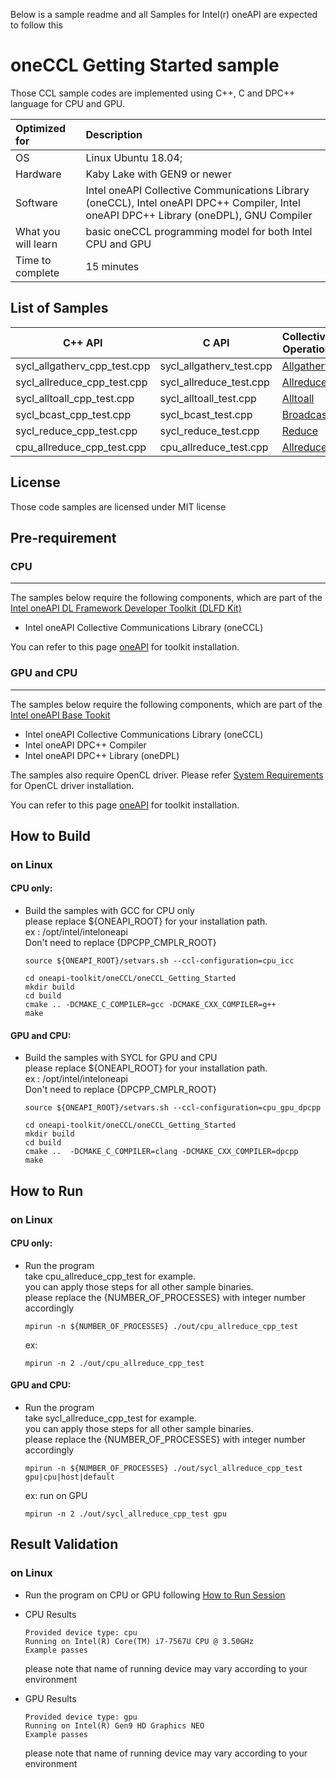 Below is a sample readme and all Samples for Intel(r) oneAPI are expected to follow this
# oneCCL Getting Started sample
Those CCL sample codes are implemented using C++, C and DPC++ language for CPU and GPU. 

| Optimized for                       | Description
|:---                               |:---
| OS                                | Linux Ubuntu 18.04; 
| Hardware                          | Kaby Lake with GEN9 or newer
| Software                          | Intel oneAPI Collective Communications Library (oneCCL), Intel oneAPI DPC++ Compiler, Intel oneAPI DPC++ Library (oneDPL), GNU Compiler
| What you will learn               | basic oneCCL programming model for both Intel CPU and GPU
| Time to complete                  | 15 minutes

## List of Samples
| C++ API | C API | Collective Operation |
| ------ | ------ | ------ |
| sycl_allgatherv_cpp_test.cpp  | sycl_allgatherv_test.cpp | [Allgatherv](https://intel.github.io/oneccl/spec/communication_primitives.html#allgatherv) |
| sycl_allreduce_cpp_test.cpp | sycl_allreduce_test.cpp |[Allreduce](https://intel.github.io/oneccl/spec/communication_primitives.html#allreduce) |
| sycl_alltoall_cpp_test.cpp  | sycl_alltoall_test.cpp | [Alltoall](https://intel.github.io/oneccl/spec/communication_primitives.html#alltoall) |
| sycl_bcast_cpp_test.cpp | sycl_bcast_test.cpp | [Broadcast](https://intel.github.io/oneccl/spec/communication_primitives.html#broadcast)|
| sycl_reduce_cpp_test.cpp  | sycl_reduce_test.cpp | [Reduce](https://intel.github.io/oneccl/spec/communication_primitives.html#reduce) |
| cpu_allreduce_cpp_test.cpp | cpu_allreduce_test.cpp |[Allreduce](https://intel.github.io/oneccl/spec/communication_primitives.html#allreduce) |


## License  
Those code samples are licensed under MIT license

## Pre-requirement

### CPU

-----

The samples below require the following components, which are part of the [Intel oneAPI DL Framework Developer Toolkit (DLFD Kit)
](https://software.intel.com/en-us/oneapi/dldev-kit)
*  Intel oneAPI Collective Communications Library (oneCCL)

You can refer to this page [oneAPI](https://software.intel.com/en-us/oneapi) for toolkit installation.


### GPU and CPU

-----

The samples below require the following components, which are part of the [Intel oneAPI Base Tookit](https://software.intel.com/en-us/oneapi/oneapi-kit)
*  Intel oneAPI Collective Communications Library (oneCCL)
*  Intel oneAPI DPC++ Compiler
*  Intel oneAPI DPC++ Library (oneDPL)

The samples also require OpenCL driver. Please refer [System Requirements](https://software.intel.com/en-us/articles/intel-oneapi-base-toolkit-system-requirements) for OpenCL driver installation.


You can refer to this page [oneAPI](https://software.intel.com/en-us/oneapi) for toolkit installation.




## How to Build  

### on Linux  

#### CPU only:

- Build the samples  with GCC for CPU only \
  please replace ${ONEAPI_ROOT} for your installation path. \
  ex : /opt/intel/inteloneapi \
  Don't need to replace {DPCPP_CMPLR_ROOT} 
  ```
  source ${ONEAPI_ROOT}/setvars.sh --ccl-configuration=cpu_icc

  cd oneapi-toolkit/oneCCL/oneCCL_Getting_Started   
  mkdir build  
  cd build 
  cmake .. -DCMAKE_C_COMPILER=gcc -DCMAKE_CXX_COMPILER=g++
  make
  ```

#### GPU and CPU:

- Build the samples  with SYCL for GPU and CPU \
  please replace ${ONEAPI_ROOT} for your installation path. \
  ex : /opt/intel/inteloneapi \
  Don't need to replace {DPCPP_CMPLR_ROOT} 
  ```
  source ${ONEAPI_ROOT}/setvars.sh --ccl-configuration=cpu_gpu_dpcpp

  cd oneapi-toolkit/oneCCL/oneCCL_Getting_Started  
  mkdir build  
  cd build 
  cmake ..  -DCMAKE_C_COMPILER=clang -DCMAKE_CXX_COMPILER=dpcpp
  make
  ```

## How to Run  

### on Linux  

#### CPU only:
- Run the program \
  take cpu_allreduce_cpp_test for example. \
  you can apply those steps for all other sample binaries. \
  please replace the {NUMBER_OF_PROCESSES} with integer number accordingly

  ```
  mpirun -n ${NUMBER_OF_PROCESSES} ./out/cpu_allreduce_cpp_test 
  ```
  
  ex: 
  ```
  mpirun -n 2 ./out/cpu_allreduce_cpp_test
  ``` 
  

#### GPU and CPU:
- Run the program \
  take sycl_allreduce_cpp_test for example. \
  you can apply those steps for all other sample binaries. \
  please replace the {NUMBER_OF_PROCESSES} with integer number accordingly

  ```
  mpirun -n ${NUMBER_OF_PROCESSES} ./out/sycl_allreduce_cpp_test gpu|cpu|host|default
  ```
  
  ex: run on GPU
  ```
  mpirun -n 2 ./out/sycl_allreduce_cpp_test gpu
  ``` 
  

## Result Validation 

### on Linux 
- Run the program on CPU or GPU following [How to Run Session](#how-to-run)
- CPU Results

  ```
  Provided device type: cpu
  Running on Intel(R) Core(TM) i7-7567U CPU @ 3.50GHz
  Example passes
  ```
  please note that name of running device may vary according to your environment
  

- GPU Results
  ```
  Provided device type: gpu
  Running on Intel(R) Gen9 HD Graphics NEO
  Example passes
  ```
  please note that name of running device may vary according to your environment
